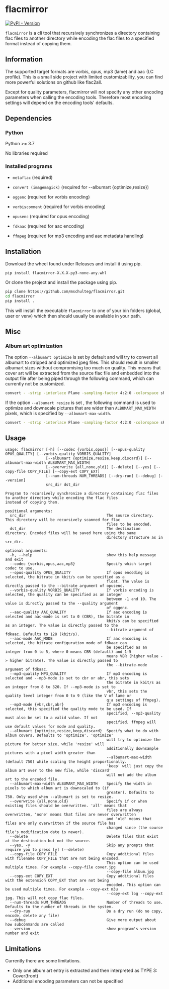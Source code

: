 # flacmirror

[![PyPI - Version](https://img.shields.io/pypi/v/flacmirror)](https://pypi.org/project/flacmirror/)

`flacmirror` is a cli tool that recursively synchronizes a directory containing flac files
to another directory while encoding the flac files to a specified format instead of copying them.

## Information

The supported target formats are vorbis, opus, mp3 (lame) and aac (LC profile).
This is a small side project with limited customizability, you can find more powerful solutions
on github like flac2all.

Except for quality parameters, flacmirror will not specify any other encoding parameters when calling
the encoding tools. Therefore most encoding settings will depend on the encoding tools' defaults.

## Dependencies
### Python

Python >= 3.7

No libraries required

### Installed programs
- `metaflac` (required)

- `convert (imagemagick)` (required for --albumart {optimize,resize})

- `oggenc` (required for vorbis encoding)

- `vorbiscomment` (required for vorbis encoding)

- `opusenc` (required for opus encoding)

- `fdkaac` (required for aac encoding)

- `ffmpeg` (required for mp3 encoding and aac metadata handling)

## Installation

Download the wheel found under Releases and install it using pip.

```bash
pip install flacmirror-X.X.X-py3-none-any.whl
```

Or clone the project and install the package using pip.

```bash
pip clone https://github.com/mschulteg/flacmirror.git
cd flacmirror
pip install .
```

This will install the executable `flacmirror` to one of your bin folders (global, user or venv)
which then should usually be available in your path.

## Misc
### Album art optimization
The option `--albumart optimize` is set by default and will try to convert all albumart
to stripped and optimized jpeg files.
This should result in smaller albumart sizes without compromising too much on quality.
This means that cover art will be extracted from the source flac file and embedded into the output file
after being piped through the following command, which can currently not be customized.

```bash
convert - -strip -interlace Plane -sampling-factor 4:2:0 -colorspace sRGB -quality 85% jpeg:-
```

If the option `--albumart resize` is set , the following command is used to optimize and downscale
pictures that are wider than `ALBUMART_MAX_WIDTH` pixels, which is specified by `--albumart-max-width`.

```bash
convert - -strip -interlace Plane -sampling-factor 4:2:0 -colorspace sRGB -resize ${ALBUMART_MAX_WIDTH}\> -quality 85% jpeg:-
```


## Usage
```
usage: flacmirror [-h] [--codec {vorbis,opus}] [--opus-quality OPUS_QUALITY] [--vorbis-quality VORBIS_QUALITY]
                  [--albumart {optimize,resize,keep,discard}] [--albumart-max-width ALBUMART_MAX_WIDTH]
                  [--overwrite {all,none,old}] [--delete] [--yes] [--copy-file COPY_FILE] [--copy-ext COPY_EXT]
                  [--num-threads NUM_THREADS] [--dry-run] [--debug] [--version]
                  src_dir dst_dir

Program to recursively synchronize a directory containing flac files to another directory while encoding the flac files
instead of copying them.

positional arguments:
  src_dir                                    The source directory. This directory will be recursively scanned for flac
                                             files to be encoded.
  dst_dir                                    The destination directory. Encoded files will be saved here using the same
                                             directory structure as in src_dir.

optional arguments:
  -h, --help                                 show this help message and exit
  --codec {vorbis,opus,aac,mp3}              Specify which target codec to use.
  --opus-quality OPUS_QUALITY                If opus encoding is selected, the bitrate in kbit/s can be specified as a
                                             float. The value is directly passed to the --bitrate argument of opusenc.
  --vorbis-quality VORBIS_QUALITY            If vorbis encoding is selected, the quality can be specified as an integer
                                             between -1 and 10. The value is directly passed to the --quality argument
                                             of oggenc.
  --aac-quality AAC_QUALITY                  If aac encoding is selected and aac-mode is set to 0 (CBR), the bitrate in
                                             kbit/s can be specified as an integer. The value is directly passed to the
                                             --bitrate argument of fdkaac. Defaults to 128 (kbit/s).
  --aac-mode AAC_MODE                        If aac encoding is selected, the bitrate configuration mode of fdkaac can
                                             be specified as an integer from 0 to 5, where 0 means CBR (default) and 1-5
                                             means VBR (higher value -> higher bitrate). The value is directly passed to
                                             the --bitrate-mode argument of fdkaac.
  --mp3-quality MP3_QUALITY                  If mp3 encoding is selected and --mp3-mode is set to cbr or abr, this sets
                                             the bitrate in kbit/s as an integer from 8 to 320. If --mp3-mode is set to
                                             vbr, this sets the quality level integer from 0 to 9 (like the V of lame or
                                             q:a settings of ffmpeg).
  --mp3-mode {vbr,cbr,abr}                   If mp3 encoding is selected, this specified the quality mode to be used. If
                                             specified, --mp3-quality must also be set to a valid value. If not
                                             specified, ffmpeg will use default values for mode and quality.
  --albumart {optimize,resize,keep,discard}  Specify what to do with album covers. Defaults to 'optimize'. 'optimize'
                                             will try to optimize the picture for better size, while 'resize' will
                                             additionally downsample pictures with a pixel width greater than
                                             --albumart-max-width (default 750) while scaling the height proportionally.
                                             'keep' will just copy the album art over to the new file, while 'discard'
                                             will not add the album art to the encoded file.
  --albumart-max-width ALBUMART_MAX_WIDTH    Specify the width in pixels to which album art is downscaled to (if
                                             greater). Defaults to 750. Only used when --albumart is set to resize.
  --overwrite {all,none,old}                 Specify if or when existing files should be overwritten. 'all' means that
                                             files are always overwritten, 'none' means that files are never overwritten
                                             and 'old' means that files are only overwritten if the source file has
                                             changed since (the source file's modification date is newer).
  --delete                                   Delete files that exist at the destination but not the source.
  --yes, -y                                  Skip any prompts that require you to press [y] (--delete)
  --copy-file COPY_FILE                      Copy additional files with filename COPY_FILE that are not being encoded.
                                             This option can be used multiple times. For example --copy-file cover.jpg
                                             --copy-file album.jpg
  --copy-ext COPY_EXT                        Copy additional files with the extension COPY_EXT that are not being
                                             encoded. This option can be used multiple times. For example --copy-ext m3u
                                             --copy-ext log --copy-ext jpg. This will not copy flac files.
  --num-threads NUM_THREADS                  Number of threads to use. Defaults to the number of threads in the system.
  --dry-run                                  Do a dry run (do no copy, encode, delete any file)
  --debug                                    Give more output about how subcommands are called
  --version                                  show program's version number and exit
```

## Limitations
Currently there are some limitations.
- Only one album art entry is extracted and then interpreted as TYPE 3: Cover(front)
- Additional encoding parameters can not be specified
